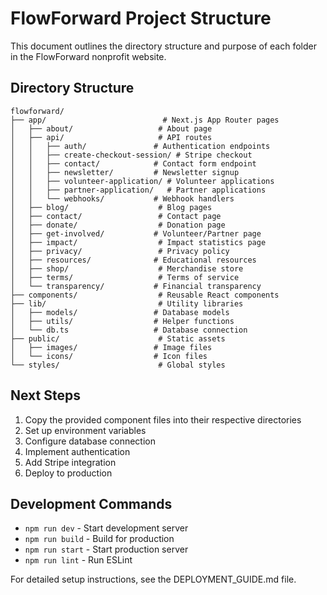 # FlowForward Project Structure

This document outlines the directory structure and purpose of each folder in the FlowForward nonprofit website.

## Directory Structure

```
flowforward/
├── app/                          # Next.js App Router pages
│   ├── about/                   # About page
│   ├── api/                     # API routes
│   │   ├── auth/               # Authentication endpoints
│   │   ├── create-checkout-session/ # Stripe checkout
│   │   ├── contact/            # Contact form endpoint
│   │   ├── newsletter/         # Newsletter signup
│   │   ├── volunteer-application/ # Volunteer applications
│   │   ├── partner-application/   # Partner applications
│   │   └── webhooks/           # Webhook handlers
│   ├── blog/                    # Blog pages
│   ├── contact/                 # Contact page
│   ├── donate/                  # Donation page
│   ├── get-involved/           # Volunteer/Partner page
│   ├── impact/                  # Impact statistics page
│   ├── privacy/                 # Privacy policy
│   ├── resources/              # Educational resources
│   ├── shop/                    # Merchandise store
│   ├── terms/                   # Terms of service
│   └── transparency/           # Financial transparency
├── components/                  # Reusable React components
├── lib/                         # Utility libraries
│   ├── models/                 # Database models
│   ├── utils/                  # Helper functions
│   └── db.ts                   # Database connection
├── public/                      # Static assets
│   ├── images/                 # Image files
│   └── icons/                  # Icon files
└── styles/                      # Global styles
```

## Next Steps

1. Copy the provided component files into their respective directories
2. Set up environment variables
3. Configure database connection
4. Implement authentication
5. Add Stripe integration
6. Deploy to production

## Development Commands

- `npm run dev` - Start development server
- `npm run build` - Build for production
- `npm run start` - Start production server
- `npm run lint` - Run ESLint

For detailed setup instructions, see the DEPLOYMENT_GUIDE.md file.
